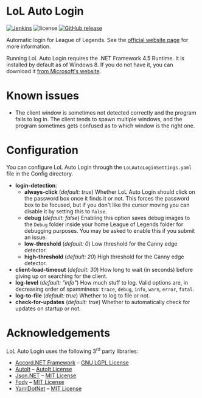 # LoL Auto Login

[![Jenkins](https://img.shields.io/jenkins/s/https/ci.gnyra.com/job/LoL-Auto-Login/job/develop.svg?style=flat-square)](https://ci.gnyra.com/blue/organizations/jenkins/LoL-Auto-Login) ![license](https://img.shields.io/github/license/nicoco007/lol-auto-login.svg?style=flat-square) [![GitHub release](https://img.shields.io/github/release/nicoco007/LoL-Auto-Login.svg?style=flat-square)](https://github.com/nicoco007/LoL-Auto-Login/releases/latest)

Automatic login for League of Legends. See the [official website page](https://www.nicoco007.com/other-stuff/lol-auto-login/) for more information.

Running LoL Auto Login requires the .NET Framework 4.5 Runtime. It is installed by default as of Windows 8. If you do not have it, you can download it [from Microsoft's website](https://www.microsoft.com/net/download/dotnet-framework-runtime/net452).

# Known issues
* The client window is sometimes not detected correctly and the program fails to log in. The client tends to spawn multiple windows, and the program sometimes gets confused as to which window is the right one.

# Configuration
You can configure LoL Auto Login through the `LoLAutoLoginSettings.yaml` file in the Config directory.

* **login-detection**:
  * **always-click** (*default: true*) Whether LoL Auto Login should click on the password box once it finds it or not. This forces the password box to be focused, but if you don't like the cursor moving you can disable it by setting this to `false`.
  * **debug** (*default: false*) Enabling this option saves debug images to the `Debug` folder inside your home League of Legends folder for debugging purposes. You may be asked to enable this if you submit an issue.
  * **low-threshold** (*default: 0*) Low threshold for the Canny edge detector.
  * **high-threshold** (*default: 20*) High threshold for the Canny edge detector.
* **client-load-timeout** (*default: 30*) How long to wait (in seconds) before giving up on searching for the client.
* **log-level** (*default: "info"*) How much stuff to log. Valid options are, in decreasing order of spamminess: `trace`, `debug`, `info`, `warn`, `error`, `fatal`.
* **log-to-file** (*default: true*) Whether to log to file or not.
* **check-for-updates** (*default: true*) Whether to automatically check for updates on startup or not.

# Acknowledgements
LoL Auto Login uses the following 3<sup>rd</sup> party libraries:
* [Accord.NET Framework](http://accord-framework.net/) &ndash; [GNU LGPL License](https://github.com/accord-net/framework/blob/development/LICENSE)
* [AutoIt](https://www.autoitscript.com) &ndash; [AutoIt License](https://www.autoitscript.com/autoit3/docs/license.htm)
* [Json.NET](https://github.com/JamesNK/Newtonsoft.Json) &ndash; [MIT License](https://github.com/JamesNK/Newtonsoft.Json/blob/master/LICENSE.md)
* [Fody](https://github.com/Fody/Fody) &ndash; [MIT License](https://github.com/Fody/Fody/blob/master/License.txt)
* [YamlDotNet](https://github.com/aaubry/YamlDotNet) &ndash; [MIT License](https://github.com/aaubry/YamlDotNet/blob/master/LICENSE)

